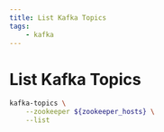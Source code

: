 ```yaml
---
title: List Kafka Topics
tags:
    - kafka
---
```


# List Kafka Topics

~~~ bash
kafka-topics \
    --zookeeper ${zookeeper_hosts} \
    --list
~~~
